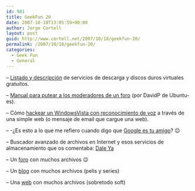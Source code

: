 ```yaml
---
id: 981
title: GeekFun 20
date: 2007-10-18T13:05:59+00:00
author: Jorge Cortell
layout: post
guid: http://www.cortell.net/2007/10/18/geekfun-20/
permalink: /2007/10/18/geekfun-20/
categories:
  - Geek Fun
  - General
---
```

&#8211; <a title="Post en Agujero.com" target="_blank" href="http://www.agujero.com/modules.php?name=News&file=article&sid=881">Listado y descripción</a> de servicios de descarga y discos duros virtuales gratuí­tos.

&#8211; <a title="Manual" target="_blank" href="http://www.albianlinux.com/davidp/?q=node/93">Manual para putear a los moderadores de un foro</a> (por DavidP de Ubuntu-es).

&#8211; Cómo <a title="ZDnet" target="_blank" href="http://blogs.zdnet.com/Ou/?p=418">hackear un WindowsVista con reconocimiento de voz</a> a través de una simple web (o mensaje de email que cargue una web).

&#8211; -¿Es esto a lo que me refiero cuando digo que <a title="Google Master Plan" target="_blank" href="http://masterplanthemovie.com/">Google es tu amigo</a>? 😉

&#8211; Buscador avanzado de archivos en Internet y esos servicios de almacenamiento que os comentaba: <a title="DaleYa" target="_blank" href="http://www.daleya.com/">Dale Ya</a>

&#8211; Un [foro](http://ba-k.com/foros/ "Ba-k") con muchos archivos 😉

&#8211; Un <a title="Download Fanatico" target="_blank" href="http://download-fanatico.blogspot.com/">blog</a> con muchos archivos (pelis y series)

&#8211; Una <a title="Darkreloaded" target="_blank" href="http://www.darkreloaded.com/home.php">web</a> con muchos archivos (sobretodo soft)